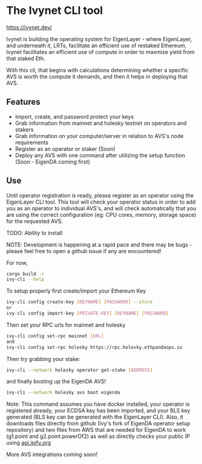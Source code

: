# The Ivynet CLI tool

https://ivynet.dev/

Ivynet is building the operating system for EigenLayer - where EigenLayer, and underneath it, LRTs, facilitate an efficient use of restaked Ethereum, Ivynet facilitates an efficient use of compute in order to maxmize yield from that staked Eth.

With this cli, that begins with calculations determining whether a specific AVS is worth the compute it demands, and then it helps in deploying that AVS. 

## Features

- Import, create, and password protect your keys
- Grab information from mainnet and holesky testnet on operators and stakers
- Grab information on your computer/server in relation to AVS's node requirements
- Register as an operator or staker (Soon)
- Deploy any AVS with one command after utilizing the setup function (Soon - EigenDA coming first)



## Use

Until operator registration is ready, please register as an operator using the EigenLayer CLI tool. This tool will check your operator status in order to add you as an operator to individual AVS's, and will check automatically that you are using the correct configuration (eg: CPU cores, memory, storage space) for the requested AVS. 

TODO: Ability to install

NOTE: Development is happening at a rapid pace and there may be bugs - please feel free to open a github issue if any are encountered!

For now, 

```sh
cargo build -r
ivy-cli --help 
```



To setup properly first create/import your Ethereum Key

```sh
ivy-cli config create-key [KEYNAME] [PASSWORD] --store
or 
ivy-cli config import-key [PRIVATE-KEY] [KEYNAME] [PASSWORD]
```

Then set your RPC urls for mainnet and holesky

```sh
ivy-cli config set-rpc mainnet [URL]
and
ivy-cli config set-rpc holesky https://rpc.holesky.ethpandaops.io
```

Then try grabbing your stake:

```sh
ivy-cli --network holesky operator get-stake [ADDRESS]
```

and finally booting up the EigenDA AVS!

```sh
ivy-cli --network holesky avs boot eigenda
```

Note: This command assumes you have docker installed, your operator is registered already, your ECDSA key has been imported, and your BLS key generated (BLS key can be generated with the EigenLayer CLI). Also, it downloads files directly from github (Ivy's fork of EigenDA operator setup repository) and two files from AWS that are needed for EigenDA to work (g1.point and g2.point.powerOf2) as well as directly checks your public IP using [api.ipify.org](https://api.ipify.org)

More AVS integrations coming soon!